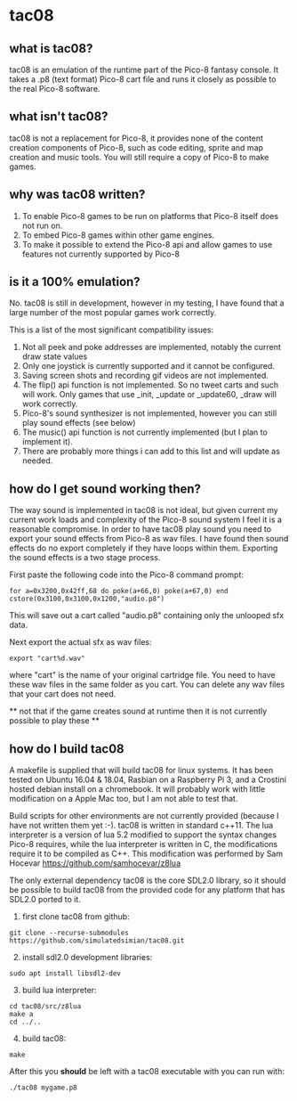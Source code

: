 # tac08

## what is tac08?
tac08 is an emulation of the runtime part of the Pico-8 fantasy console. It takes a .p8 (text format) Pico-8 cart file and runs it closely as possible to the real Pico-8 software.

## what isn't tac08?
tac08 is not a replacement for Pico-8, it provides none of the content creation components of Pico-8, such as code editing, sprite and map creation and music tools. You will still require a copy of Pico-8 to make games. 

## why was tac08 written? 
1. To enable Pico-8 games to be run on platforms that Pico-8 itself does not run on.
2. To embed Pico-8 games within other game engines. 
3. To make it possible to extend the Pico-8 api and allow games to use features not currently supported by Pico-8

## is it a 100% emulation?
No. tac08 is still in development, however in my testing, I have found that a large number of the most popular games work correctly. 

This is a list of the most significant compatibility issues:
1. Not all peek and poke addresses are implemented, notably the current draw state values
2. Only one joystick is currently supported and it cannot be configured.
3. Saving screen shots and recording gif videos are not implemented.  
4. The flip() api function is not implemented. So no tweet carts and such will work. Only games that use _init, _update or _update60, _draw will work correctly.
5. Pico-8's sound synthesizer is not implemented, however you can still play sound effects (see below)
6. The music() api function is not currently implemented (but I plan to implement it). 
7. There are probably more things i can add to this list and will update as needed. 

## how do I get sound working then?
The way sound is implemented in tac08 is not ideal, but given current my current work loads and complexity of the Pico-8 sound system I feel it is a reasonable compromise.
In order to have tac08 play sound you need to export your sound effects from Pico-8 as wav files. I have found then sound effects do no export completely if they have loops within them. 
Exporting the sound effects is a two stage process. 

First paste the following code into the Pico-8 command prompt: 
```
for a=0x3200,0x42ff,68 do poke(a+66,0) poke(a+67,0) end cstore(0x3100,0x3100,0x1200,"audio.p8")
```
This will save out a cart called "audio.p8" containing only the unlooped sfx data. 

Next export the actual sfx as wav files:
```
export "cart%d.wav"
```

where "cart" is the name of your original cartridge file. You need to have these wav files in the same folder as you cart. You can delete any wav files that your cart does not need. 

** not that if the game creates sound at runtime then it is not currently possible to play these **


## how do I build tac08
A makefile is supplied that will build tac08 for linux systems. It has been tested on Ubuntu 16.04 & 18.04, Rasbian on a Raspberry Pi 3, and a Crostini hosted debian install on a chromebook. It will probably work with little modification on a Apple Mac too, but I am not able to test that.

Build scripts for other environments are not currently provided (because I have not written them yet :-). tac08 is written in standard c++11. The lua interpreter is a version of lua 5.2 modified to support the syntax changes Pico-8 requires, while the lua interpreter is written in C, the modifications require it to be compiled as C++. This modification was performed by Sam Hocevar https://github.com/samhocevar/z8lua

The only external dependency tac08 is the core SDL2.0 library, so it should be possible to build tac08 from the provided code for any platform that has SDL2.0 ported to it. 

1. first clone tac08 from github: 
```
git clone --recurse-submodules https://github.com/simulatedsimian/tac08.git
```

2. install sdl2.0 development libraries:
```
sudo apt install libsdl2-dev
```

3. build lua interpreter:
```
cd tac08/src/z8lua
make a
cd ../..
```

4. build tac08:
``` 
make
```
After this you **should** be left with a tac08 executable with you can run with:
```
./tac08 mygame.p8
```
